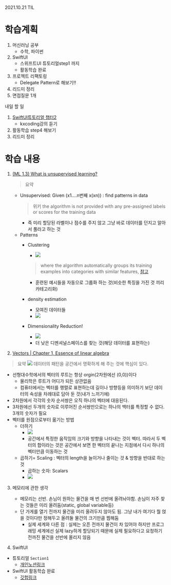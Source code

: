 2021.10.21 TIL

# 학습계획
1. 머신러닝 공부 
    - 수학, 파이썬 
2. SwiftUI
    - 스위프트UI 튜토리얼step1 까지 
    - 활동학습 완료 
2. 프로젝트 리팩토링 
    - Delegate Pattern로 해보기!!
4. 리드미 정리
5. 면접질문 1개 

내일 할 일
1. [SwiftUI튜토리얼 챕터2](https://developer.apple.com/tutorials/swiftui/building-lists-and-navigation)
    - kxcoding강의 듣기 
3. 활동학습 step4 해보기 
4. 리드미 정리 

# 학습 내용
1. [(ML 1.3) What is unsupervised learning?](https://www.youtube.com/watch?v=lANt56UOaSk&list=PLD0F06AA0D2E8FFBA&index=3)
    > 요약
    
    - Unsupervised: Given (x1....n번째 x(xn))
    : find patterns in data
        > 위키
        > the algorithm is not provided with any pre-assigned labels or scores for the training data
        - 즉 미리 할당된 라벨이나 점수를 주지 않고 그냥 바로 데이터를 던지고 알아서 풀라고 하는 것 
    - Patterns
        - Clustering
            - ![](https://i.imgur.com/wPmJyhO.png)
            > where the algorithm automatically groups its training examples into categories with similar features, [참고](https://en.wikipedia.org/wiki/Unsupervised_learning)
            - 훈련된 예시들을 자동으로 그룹화 하는 것(비슷한 특징을 가진 것 끼리 카테고리화)
        
        - density estimation
            - 모여진 데이터들
            - ![](https://i.imgur.com/17sqz0X.png)

        - Dimensionality Reduction!
            - ![](https://i.imgur.com/V9b4si5.png)
            - 더 낮은 디멘셔널스페이스를 찾는 것(해당 데이터를 표현하는)

2. [Vectors | Chapter 1, Essence of linear algebra](https://www.youtube.com/watch?v=fNk_zzaMoSs&list=PLZHQObOWTQDPD3MizzM2xVFitgF8hE_ab)

> 요약 
> ![](https://i.imgur.com/D4BpW2B.png)
> 데이터의 패턴을 공간에서 명확하게 해 주는 것에 핵심이 있다. 


- 선형대수학에서의 벡터의 루트는 항상 orgin(2차원에선 (0,0))이다
    - 물리학은 루트가 어디가 되든 상관없음
    - 컴퓨터에서는 벡터를 행렬로 표현하는데 길이나 방향등을 의미하기 보단 데이터의 속성을 차례대로 담아 둔 것(내가 느끼기에)
- 2차원에서 각각의 숫자 순서쌍은 오직 하나의 벡터에 대응된다. 
- 3차원에선 두개의 숫자로 이루어진 순서쌍만으로는 하나의 백터를 특정할 수 없다. 3개의 숫자가 필요 
- 벡터를 원점으로부터 옮기는 방법 
    - 더하기 
        - ![](https://i.imgur.com/4jaSRDz.png)
        - 공간에서 특정한 움직임의 크기와 방향을 나타내는 것이 벡터. 따라서 두 벡터의 합이라는 것은 공간에서 보면 한 벡터의 끝나는 지점에서 다시 하나의 벡터만큼 이동하는 것 
    - 곱하기= Scaling : 벡터의 length을 늘이거나 줄이는 것 & 방향을 반대로 하는 것 
        -  곱하는 숫자: Scalars
        -  ![](https://i.imgur.com/3EMCu2g.png)

3. 메모리에 관한 생각
    - 메모리는 선반. 손님이 원하는 물건을 매 번 선반에 올려놔야함. 손님이 자주 찾는 것들은 미리 올려둠(static, global variable등)
    -  단 가게를 열기 전까지 물건을 미리 올려두지 않아도 됨. 그냥 내가 여기다 뭘 얹을 것이다만 정해두고 올려둘 물건의 크기만큼 찜해둠
        -  실제 세계와 다른 점 : 실제는 오픈 전까지 물건이 차 있어야 하지만 프로그래밍 세계에선 실제 lazy하게 할당되기 때문에 실제 필요하다고 요청하기 전까진 물건을 선반에 올리지 않음 



4. SwiftUI 
- 튜토리얼 `Section1`
    - [개인노션링크](https://organized-join-ee3.notion.site/SwiftUI-fa9c181bf2a44e5690b6669255f8ae4b)
- SwiftUI 활동학습 완료 
    - [깃헙링크](https://github.com/Ldoy/SwiftUI)
    